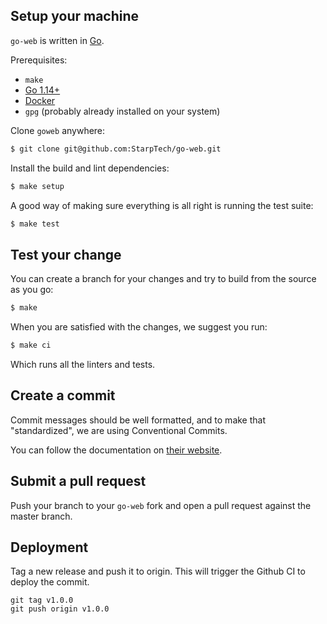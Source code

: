 ## Setup your machine

`go-web` is written in [Go](https://golang.org/).

Prerequisites:

- `make`
- [Go 1.14+](https://golang.org/doc/install)
- [Docker](https://www.docker.com/)
- `gpg` (probably already installed on your system)

Clone `goweb` anywhere:

```sh
$ git clone git@github.com:StarpTech/go-web.git
```

Install the build and lint dependencies:

```sh
$ make setup
```

A good way of making sure everything is all right is running the test suite:

```sh
$ make test
```

## Test your change

You can create a branch for your changes and try to build from the source as you go:

```sh
$ make
```

When you are satisfied with the changes, we suggest you run:

```sh
$ make ci
```

Which runs all the linters and tests.

## Create a commit

Commit messages should be well formatted, and to make that "standardized", we
are using Conventional Commits.

You can follow the documentation on
[their website](https://www.conventionalcommits.org).

## Submit a pull request

Push your branch to your `go-web` fork and open a pull request against the
master branch.

## Deployment

Tag a new release and push it to origin. This will trigger the Github CI to deploy the commit.
```
git tag v1.0.0
git push origin v1.0.0
```
